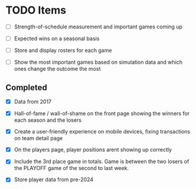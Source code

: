 # TODO Items

* [ ] Strength-of-schedule measurement and important games coming up

* [ ] Expected wins on a seasonal basis

* [ ] Store and display rosters for each game

* [ ] Show the most important games based on simulation data and which ones change the outcome the most

## Completed

* [X] Data from 2017

* [X] Hall-of-fame / wall-of-shame on the front page showing the winners for each season and the losers

* [X] Create a user-friendly experience on mobile devices, fixing transactions on team detail page

* [X] On the players page, player positions arent showing up correctly

* [X] Include the 3rd place game in totals. Game is between the two losers of the PLAYOFF game of the second to last week.

* [X] Store player data from pre-2024
